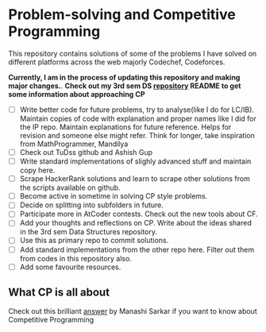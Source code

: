 # Problem-solving and Competitive Programming

This repository contains solutions of some of the problems I have solved on different platforms across the web majorly
Codechef, Codeforces. 

**Currently, I am in the process of updating this repository and making major changes.**. **Check out my 3rd sem DS [repository](https://github.com/sankalp1999/3rdSem-Data-Structures-Lab#some-thoughts---cp-related) README to get
some information about approaching CP**
 
 - [ ] Write better code for future problems, try to analyse(like I do for LC/IB). Maintain copies of code with explanation and proper names like I did for the IP repo. Maintain explanations for future reference. Helps for revision and someone else might refer. Think for longer, take inspiration from MathProgrammer, Mandilya 
 - [ ] Check out TuDss github and Ashish Gup
 - [ ] Write standard implementations of slighly advanced stuff and maintain copy here. 
 - [ ] Scrape HackerRank solutions and learn to scrape other solutions from the scripts available on github.
 - [ ] Become active in sometime in solving CP style problems. 
 - [ ] Decide on splitting into subfolders in future.
 - [ ] Participate more in AtCoder contests. Check out the new tools about CF.
 - [ ] Add your thoughts and reflections on CP. Write about the ideas shared in the 3rd sem Data Structures repository.
 - [ ] Use this as primary repo to commit solutions.
 - [ ] Add standard implementations from the other repo here. Filter out them from codes in this repository also.
 - [ ] Add some favourite resources.

## What CP is all about
Check out this brilliant [answer](https://qr.ae/TjA0uu) by Manashi Sarkar if you want to know about Competitive Programming
 

